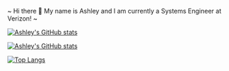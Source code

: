 ~ Hi there 👋 My name is Ashley and I am currently a Systems Engineer at Verizon! ~

[![Ashley's GitHub stats](https://img.shields.io/badge/LinkedIn-0077B5?style=for-the-badge&logo=linkedin&logoColor=white)](https://www.linkedin.com/in/ashleyumetsu/)

[![Ashley's GitHub stats](https://github-readme-stats.vercel.app/api?username=ashleyu&show_icons=true&theme=tokyonight)](https://github.com/anuraghazra/github-readme-stats)

[![Top Langs](https://github-readme-stats.vercel.app/api/top-langs/?username=ashleyu&layout=compact&theme=tokyonight)](https://github.com/anuraghazra/github-readme-stats)
